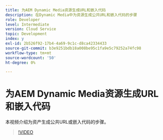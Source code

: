 ```yaml
---
title: 为AEM Dynamic Media资源生成URL和嵌入代码
description: 在Dynamic Media中为资源生成公共URL和嵌入代码的步骤
role: Developer
level: Intermediate
version: Cloud Service
topic: Development
index: y
exl-id: 2b526f92-17b4-4a69-9c1c-d8ca42334433
source-git-commit: b3e9251bdb18a008be95c1fa9e5c79252a74fc98
workflow-type: tm+mt
source-wordcount: '50'
ht-degree: 0%

---
```


# 为AEM Dynamic Media资源生成URL和嵌入代码

本视频介绍为资产生成公共URL或嵌入代码的步骤。

>[!VIDEO](https://video.tv.adobe.com/v/335364?quality=12&learn=on)
